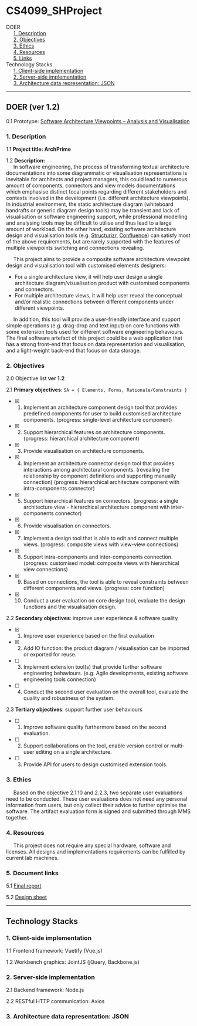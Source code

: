 # CS4099_SHProject

DOER  
&nbsp;&nbsp;&nbsp;&nbsp;&nbsp;[1. Description](#1-description)  
&nbsp;&nbsp;&nbsp;&nbsp;&nbsp;[2. Objectives](#2-objectives)  
&nbsp;&nbsp;&nbsp;&nbsp;&nbsp;[3. Ethics](#3-ethics)  
&nbsp;&nbsp;&nbsp;&nbsp;&nbsp;[4. Resources](#4-resources)  
&nbsp;&nbsp;&nbsp;&nbsp;&nbsp;[5. Links](#5-links)  
Technology Stacks  
&nbsp;&nbsp;&nbsp;&nbsp;&nbsp;[1. Client-side implementation](#1-client-side-implmentation)  
&nbsp;&nbsp;&nbsp;&nbsp;&nbsp;[2. Server-side implementation](#2-server-side-implementation)  
&nbsp;&nbsp;&nbsp;&nbsp;&nbsp;[3. Architecture data representation: JSON](#3-architecture-data-representation-json)  

---

## DOER (ver 1.2)

0.1 Prototype: [Software Architecture Viewpoints – Analysis and Visualisation](https://blogs.cs.st-andrews.ac.uk/studentprojects/2019/02/28/software-architecture-viewpoints-analysis-and-visualisation/)  

### 1. Description

1.1 __Project title: ArchPrime__

1.2 __Description:__  
&nbsp;&nbsp;&nbsp;&nbsp;&nbsp;In software engineering, the process of transforming textual architecture documentations into some diagrammatic or visualisation representations is inevitable for architects and project managers, this could lead to numerous amount of components, connectors and view models documentations which emphasise distinct focal points regarding different stakeholders and contexts involved in the development (i.e. different architecture viewpoints). In industrial environment, the static architecture diagram (whiteboard handrafts or generic diagram design tools) may be transient and lack of visualisation or software engineering support, while professional modelling and analysing tools may be difficult to utilise and thus lead to a large amount of workload. On the other hand, existing software architecture design and visualisation tools (e.g. [Structurizr](http://structurizr.com), [Confluence](https://www.atlassian.com/software/confluence)) can satisfy most of the above requirements, but are rarely supported with the features of multiple viewpoints switching and connections revealing.  

&nbsp;&nbsp;&nbsp;&nbsp;&nbsp;This project aims to provide a composite software architecture viewpoint design and visualisation tool with customised elements designers:  
- For a single architecture view, it will help user design a single architecture diagram/visualisation product with customised components and connectors.  
- For multiple architecture views, it will help user reveal the conceptual and/or realistic connections between different components under different viewpoints.  

&nbsp;&nbsp;&nbsp;&nbsp;&nbsp;In addition, this tool will provide a user-friendly interface and support simple operations (e.g. drag-drop and text input) on core functions with some extension tools used for different software engineering behaviours. The final software artefact of this project could be a web application that has a strong front-end that focus on data representation and visualisation, and a light-weight back-end that focus on data storage.


### 2. Objectives

2.0 Objective list __ver 1.2__

2.1 __Primary objectives__: `SA = { Elements, Forms, Rationale/Constraints }`  
- [x] 1. Implement an architecture component design tool that provides predefined components for user to build customised architecture components. (progress: single-level architecture component)
- [x] 2. Support hierarchical features on architecture components. (progress: hierarchical architecture component)
- [x] 3. Provide visualisation on architecture components.
- [x] 4. Implement an architecture connector design tool that provides interactions among architectural components. (revealing the relationship by component definitions and supporting manually connection) (progress: hierarchical architecture component with intra-components connector)
- [x] 5. Support hierarchical features on connectors. (progress: a single architecture view - hierarchical architecture component with inter-components connector)
- [x] 6. Provide visualisation on connectors.
- [x] 7. Implement a design tool that is able to edit and connect multiple views. (progress: composite views with view-view connections)
- [x] 8. Support intra-components and inter-components connection. (progress: customised model: composite views with hierarchical view connections)
- [x] 9. Based on connections, the tool is able to reveal constraints between different components and views. (progress: core function)
- [x] 10. Conduct a user evaluation on core design tool, evaluate the design functions and the visualisation design.

2.2 __Secondary objectives__: improve user experience & software quality  
- [x] 1. Improve user experience based on the first evaluation
- [x] 2. Add IO function: the product diagram / visualisation can be imported or exported for reuse.
- [ ] 3. Implement extension tool(s) that provide further software engineering behaviours. (e.g. Agile developments, existing software engineering tools connection)
- [ ] 4. Conduct the second user evaluation on the overall tool, evaluate the quality and robustness of the system.

2.3 __Tertiary objectives__: support further user behaviours
- [ ] 1. Improve software quality furthermore based on the second evaluation.
- [ ] 2. Support collaborations on the tool, enable version control or multi-user editing on a single architecture.
- [ ] 3. Provide API for users to design customised extension tools.

### 3. Ethics
&nbsp;&nbsp;&nbsp;&nbsp;&nbsp;Based on the objective 2.1.10 and 2.2.3, two separate user evaluations need to be conducted. These user evaluations does not need any personal information from users, but only collect their advice to further optimise the software. The artifact evaluation form is signed and submitted through MMS together.

### 4. Resources
&nbsp;&nbsp;&nbsp;&nbsp;&nbsp;This project does not require any special hardware, software and licenses. All designs and implementations requirements can be fulfilled by current lab machines.

### 5. Document links

5.1 [Final report](https://docs.google.com/document/d/10sQ_gjIIORgNqmJ4ZFjDqs-XWodzEVgzkOk5H3DjjvM/edit?usp=sharing)

5.2 [Design sheet](https://docs.google.com/spreadsheets/d/17t339HamR7QzjQzV_GF6dRHW-bJkCdzY8Lhw6yHwgZk/edit?usp=sharing)

---

## Technology Stacks

### 1. Client-side implementation

1.1 Frontend framework: Vuetify (Vue.js)

1.2 Workbench graphics: JointJS (jQuery, Backbone.js)

### 2. Server-side implementation

2.1 Backend framework: Node.js

2.2 RESTful HTTP communication: Axios

### 3. Architecture data representation: JSON